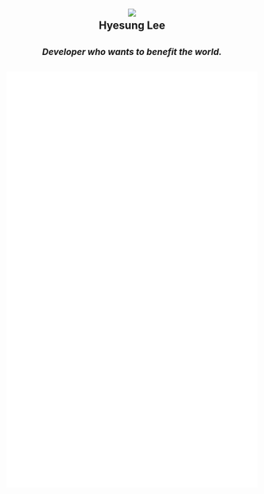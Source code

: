 <h2 align="center">
  <a href="https://hits.sh/github.com/silentsoft/"><img src="https://hits.sh/github.com/silentsoft.svg?view=today-total&logo=github"/></a></br>
  Hyesung Lee
</h2>
<h2 align="center">
  <sup>
    <h5>Developer who wants to benefit the world.</h5>
  </sup>
  <img src="https://github.com/silentsoft/silentsoft/blob/main/github-metrics.svg"/>
</h2>
